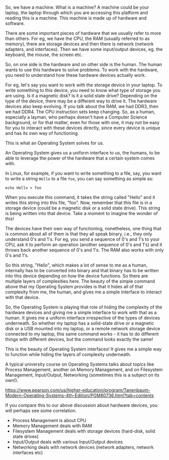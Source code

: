 So, we have a machine. What is a machine? A machine could be your laptop, the laptop through which you are accessing this platform and reading this is a machine. This machine is made up of hardware and software.

There are some important pieces of hardware that we usually refer to more than others. For eg, we have the CPU, the RAM (usually referred to as memory), there are storage devices and then there is network (network adapters, and interfaces). Then we have some input/output devices, eg. the keyboard, the mouse, the screen etc.

So, on one side is the hardware and on other side is the human. The human wants to use this hardware to solve problems. To work with the hardware, you need to understand how these hardware devices actually work.

For eg, let's say you want to work with the storage device in your laptop. To write something to this device, you need to know what type of storage you are using. Is it a magnetic disk? Is it a solid state drive? Depending on the type of the device, there may be a different way to drive it. The hardware devices also keep evolving. If you talk about the RAM, we had DDR3, then we had DDR4. The CPU instruction sets keep changing. So, as a human, especially a layman, who perhaps doesn't have a Computer Science background, or for that matter, even for those with one, it may not be easy for you to interact with these devices directly, since every device is unique and has its own way of functioning.

This is what an Operating System solves for us.

An Operating System gives us a uniform interface to us, the humans, to be able to leverage the power of the hardware that a certain system comes with.

In Linux, for example, if you want to write something to a file, say, you want to write a string `Hello` to a file `foo`, you can say something as simple as:

```
echo Hello > foo
```

When you execute this command, it takes the string called "Hello" and it writes this string into this file, "foo". Now, remember that this file is in a storage device (could be a magnetic disk or a solid state drive). This string is being written into that device. Take a moment to imagine the wonder of this!

The devices have their own way of functioning, nonetheless, one thing that is common about all of them is that they all speak binary, i.e., they only understand 0's and 1's. For eg, you send a sequence of 0's and 1's to your CPU, ask it to perform an operation (another sequence of 0's and 1's) and it throws back another sequence of 0's and 1's. The RAM also works with only 0's and 1's.

So this string, "Hello", which makes a lot of sense to me as a human, internally has to be converted into binary and that binary has to be written into this device depending on how the device functions. So there are multiple layers of complexities here. The beauty of the simple command above that my Operating System provides is that it hides all of that complexity from me, the human, and gives me a simple interface to interact with that device.

So, the Operating System is playing that role of hiding the complexity of the hardware devices and giving me a simple interface to work with that as a human. It gives me a uniform interface irrespective of the types of devices underneath. So whether my laptop has a solid-state drive or a magnetic disk or a USB mounted into my laptop, or a remote network storage device connected to my laptop, this same command works - it has to do different things with different devices, but the command looks exactly the same!

This is the beauty of Operating System interfaces! It gives me a simple way to function while hiding the layers of complexity underneath.

A typical university course on Operating Systems talks about topics like Process Management, another on Memory Management, and on Filesystem Management, Input/Output, Networking (sometimes this is a subject on its own!).

https://www.pearson.com/us/higher-education/program/Tanenbaum-Modern-Operating-Systems-4th-Edition/PGM80736.html?tab=contents

If you compare this to our above discussion about hardware devices, you will perhaps see some correlation.

- Process Management is about CPU
- Memory Management deals with RAM
- Filesystem Management deals with storage devices (hard-disk, solid state drives)
- Input/Output deals with various Input/Output devices
- Networking deals with network devices (network adapters, network interfaces etc)